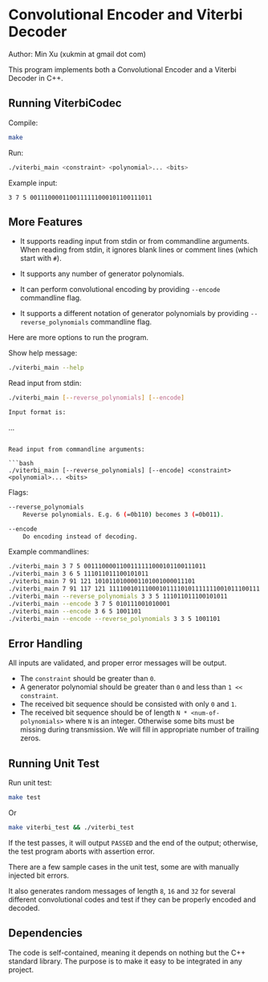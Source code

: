 Convolutional Encoder and Viterbi Decoder
=========================================

Author: Min Xu (xukmin at gmail dot com)

This program implements both a Convolutional Encoder and a Viterbi Decoder in C++.

Running ViterbiCodec
--------------------
Compile:

```bash
make
```

Run:

```bash
./viterbi_main <constraint> <polynomial>... <bits>
```

Example input:

```
3 7 5 0011100001100111111000101100111011
```

More Features
-------------

- It supports reading input from stdin or from commandline arguments. When
  reading from stdin, it ignores blank lines or comment lines (which start with
  `#`).

- It supports any number of generator polynomials.

- It can perform convolutional encoding by providing `--encode` commandline
  flag.

- It supports a different notation of generator polynomials by providing
  `--reverse_polynomials` commandline flag.

Here are more options to run the program.

Show help message:

```bash
./viterbi_main --help
```

Read input from stdin:

```bash
./viterbi_main [--reverse_polynomials] [--encode]

Input format is:

```
<constraint> <polynomial>... <bits>
```

Read input from commandline arguments:

```bash
./viterbi_main [--reverse_polynomials] [--encode] <constraint> <polynomial>... <bits>
```

Flags:

```bash
--reverse_polynomials
    Reverse polynomials. E.g. 6 (=0b110) becomes 3 (=0b011).

--encode
    Do encoding instead of decoding.
```

Example commandlines:

```bash
./viterbi_main 3 7 5 0011100001100111111000101100111011
./viterbi_main 3 6 5 111011011100101011
./viterbi_main 7 91 121 1010110100001101001000011101
./viterbi_main 7 91 117 121 111100101110001011110101111111001011100111
./viterbi_main --reverse_polynomials 3 3 5 111011011100101011
./viterbi_main --encode 3 7 5 010111001010001
./viterbi_main --encode 3 6 5 1001101
./viterbi_main --encode --reverse_polynomials 3 3 5 1001101
```

Error Handling
--------------

All inputs are validated, and proper error messages will be output.

- The `constraint` should be greater than `0`.
- A generator polynomial should be greater than `0` and less than
  `1 << constraint`.
- The received bit sequence should be consisted with only `0` and `1`.
- The received bit sequence should be of length `N * <num-of-polynomials>` where
  `N` is an integer. Otherwise some bits must be missing during transmission.
  We will fill in appropriate number of trailing zeros.

Running Unit Test
-----------------

Run unit test:

```bash
make test
```

Or

```bash
make viterbi_test && ./viterbi_test
```

If the test passes, it will output `PASSED` and the end of the output;
otherwise, the test program aborts with assertion error.

There are a few sample cases in the unit test, some are with manually injected
bit errors.

It also generates random messages of length `8`, `16` and `32` for several different
convolutional codes and test if they can be properly encoded and decoded.

Dependencies
------------

The code is self-contained, meaning it depends on nothing but the C++ standard
library. The purpose is to make it easy to be integrated in any project.

